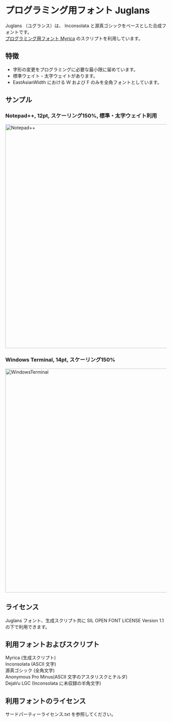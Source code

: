 # プログラミング用フォント Juglans
Juglans （ユグランス）は、 Inconsolata と源真ゴシックをベースとした合成フォントです。  
[プログラミング用フォント Myrica](https://github.com/tomokuni/Myrica) のスクリプトを利用しています。  

## 特徴
- 字形の変更をプログラミングに必要な最小限に留めています。
- 標準ウェイト・太字ウェイトがあります。
- EastAsianWidth における W および F のみを全角フォントとしています。

## サンプル
### Notepad++, 12pt, スケーリング150%, 標準・太字ウェイト利用
<img width="700" alt="Notepad++" src="https://user-images.githubusercontent.com/31642509/181803388-a23e142b-cca0-49c9-862b-b11d46dfcbc1.png">

### Windows Terminal, 14pt, スケーリング150%
<img width="700" alt="WindowsTerminal" src="https://user-images.githubusercontent.com/31642509/181803500-942ed719-6538-4b7d-b7ed-541adc38ae24.png">

## ライセンス
Juglans フォント、生成スクリプト共に SIL OPEN FONT LICENSE Version 1.1 の下で利用できます。

## 利用フォントおよびスクリプト
Myrica (生成スクリプト)  
Inconsolata (ASCII 文字)  
源真ゴシック (全角文字)  
Anonymous Pro Minus(ASCII 文字のアスタリスクとチルダ)  
DejaVu LGC (Inconsolata に未収録の半角文字)  

## 利用フォントのライセンス
サードパーティーライセンス.txt を参照してください。
